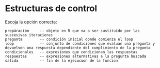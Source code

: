 
# Estructuras de control

Escoja la opción correcta:

    prepáración     -- objeto en R que va a ser sustituido por las suscesivas iteraciones    
    pregunta        -- condición inicial donde comienza el loop    
    loop            -- conjunto de condiciones que evaluan una pregunta y devuelven una respuesta dependiente del cumplimiento de la pregunta    
    condicionales   -- expresiones que condicionan las respuestas     
    respuestas      -- expresiones alternativas a la pregunta buscada    
    salida          -- fin de la ejecucuon de la funcion





